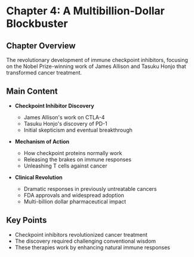 # Chapter 4: A Multibillion-Dollar Blockbuster

## Chapter Overview
The revolutionary development of immune checkpoint inhibitors, focusing on the Nobel Prize-winning work of James Allison and Tasuku Honjo that transformed cancer treatment.

## Main Content
- **Checkpoint Inhibitor Discovery**
  - James Allison's work on CTLA-4
  - Tasuku Honjo's discovery of PD-1
  - Initial skepticism and eventual breakthrough

- **Mechanism of Action**
  - How checkpoint proteins normally work
  - Releasing the brakes on immune responses
  - Unleashing T cells against cancer

- **Clinical Revolution**
  - Dramatic responses in previously untreatable cancers
  - FDA approvals and widespread adoption
  - Multi-billion dollar pharmaceutical impact

## Key Points
- Checkpoint inhibitors revolutionized cancer treatment
- The discovery required challenging conventional wisdom
- These therapies work by enhancing natural immune responses
